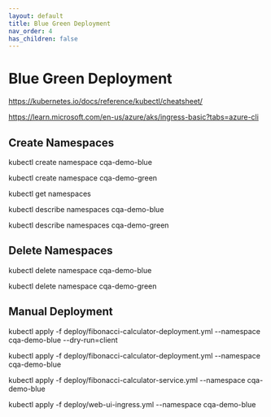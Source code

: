 ```yaml
---
layout: default
title: Blue Green Deployment
nav_order: 4
has_children: false
---
```


# Blue Green Deployment

https://kubernetes.io/docs/reference/kubectl/cheatsheet/

https://learn.microsoft.com/en-us/azure/aks/ingress-basic?tabs=azure-cli

## Create Namespaces

kubectl create namespace cqa-demo-blue

kubectl create namespace cqa-demo-green

kubectl get namespaces

kubectl describe namespaces cqa-demo-blue

kubectl describe namespaces cqa-demo-green

## Delete Namespaces

kubectl delete namespace cqa-demo-blue

kubectl delete namespace cqa-demo-green



## Manual Deployment

kubectl apply -f deploy/fibonacci-calculator-deployment.yml --namespace cqa-demo-blue --dry-run=client

kubectl apply -f deploy/fibonacci-calculator-deployment.yml --namespace cqa-demo-blue

kubectl apply -f deploy/fibonacci-calculator-service.yml --namespace cqa-demo-blue

kubectl apply -f deploy/web-ui-ingress.yml --namespace cqa-demo-blue
